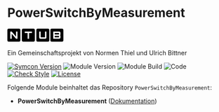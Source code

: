 # PowerSwitchByMeasurement  

[![Image](imgs/ntub_logo.png)](https://github.com/ubittner/)  

Ein Gemeinschaftsprojekt von Normen Thiel und Ulrich Bittner

[![Symcon Version](https://img.shields.io/badge/Symcon_Version-5.3>-red.svg)](https://www.symcon.de/service/dokumentation/entwicklerbereich/sdk-tools/sdk-php/)
![Module Version](https://img.shields.io/badge/Module_Version-1.00-blue.svg)
![Module Build](https://img.shields.io/badge/Module_Build-9-blue.svg)
![Code](https://img.shields.io/badge/Code-PHP-blue.svg)
[![Check Style](https://github.com/ubittner/PowerSwitchByMeasurement/workflows/Check%20Style/badge.svg)](https://github.com/ubittner/PowerSwitchByMeasurement/actions)
[![License](https://img.shields.io/badge/License-CC%20BY--NC--SA%204.0-green.svg)](https://creativecommons.org/licenses/by-nc-sa/4.0/)

Folgende Module beinhaltet das Repository `PowerSwitchByMeasurement`:

- __PowerSwitchByMeasurement__ ([Dokumentation](PowerSwitchByMeasurement))